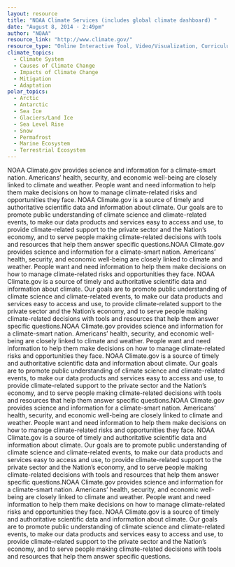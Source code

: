 ```yaml
---
layout: resource
title: "NOAA Climate Services (includes global climate dashboard) "
date: "August 8, 2014 - 2:49pm"
author: "NOAA"
resource_link: "http://www.climate.gov/"
resource_type: "Online Interactive Tool, Video/Visualization, Curriculum, Website, Data"
climate_topics:
  - Climate System
  - Causes of Climate Change
  - Impacts of Climate Change
  - Mitigation
  - Adaptation
polar_topics:
  - Arctic
  - Antarctic
  - Sea Ice
  - Glaciers/Land Ice
  - Sea Level Rise
  - Snow
  - Permafrost
  - Marine Ecosystem
  - Terrestrial Ecosystem
---
```


NOAA Climate.gov provides science and information for a climate-smart nation.  Americans’ health, security, and economic well-being are closely linked to climate and weather.  People want and need information to help them make decisions on how to manage climate-related risks and opportunities they face.
NOAA Climate.gov is a source of timely and authoritative scientific data and information about climate.  Our goals are to promote public understanding of climate science and climate-related events, to make our data products and services easy to access and use, to provide climate-related support to the private sector and the Nation’s economy, and to serve people making climate-related decisions with tools and resources that help them answer specific questions.NOAA Climate.gov provides science and information for a climate-smart nation.  Americans’ health, security, and economic well-being are closely linked to climate and weather.  People want and need information to help them make decisions on how to manage climate-related risks and opportunities they face.
NOAA Climate.gov is a source of timely and authoritative scientific data and information about climate.  Our goals are to promote public understanding of climate science and climate-related events, to make our data products and services easy to access and use, to provide climate-related support to the private sector and the Nation’s economy, and to serve people making climate-related decisions with tools and resources that help them answer specific questions.NOAA Climate.gov provides science and information for a climate-smart nation.  Americans’ health, security, and economic well-being are closely linked to climate and weather.  People want and need information to help them make decisions on how to manage climate-related risks and opportunities they face.
NOAA Climate.gov is a source of timely and authoritative scientific data and information about climate.  Our goals are to promote public understanding of climate science and climate-related events, to make our data products and services easy to access and use, to provide climate-related support to the private sector and the Nation’s economy, and to serve people making climate-related decisions with tools and resources that help them answer specific questions.NOAA Climate.gov provides science and information for a climate-smart nation.  Americans’ health, security, and economic well-being are closely linked to climate and weather.  People want and need information to help them make decisions on how to manage climate-related risks and opportunities they face.
NOAA Climate.gov is a source of timely and authoritative scientific data and information about climate.  Our goals are to promote public understanding of climate science and climate-related events, to make our data products and services easy to access and use, to provide climate-related support to the private sector and the Nation’s economy, and to serve people making climate-related decisions with tools and resources that help them answer specific questions.NOAA Climate.gov provides science and information for a climate-smart nation.  Americans’ health, security, and economic well-being are closely linked to climate and weather.  People want and need information to help them make decisions on how to manage climate-related risks and opportunities they face.
NOAA Climate.gov is a source of timely and authoritative scientific data and information about climate.  Our goals are to promote public understanding of climate science and climate-related events, to make our data products and services easy to access and use, to provide climate-related support to the private sector and the Nation’s economy, and to serve people making climate-related decisions with tools and resources that help them answer specific questions.
